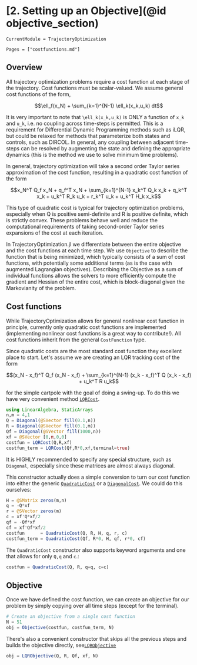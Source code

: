 # [2. Setting up an Objective](@id objective_section)

```@meta
CurrentModule = TrajectoryOptimization
```

```@contents
Pages = ["costfunctions.md"]
```

## Overview
All trajectory optimization problems require a cost function at each stage of the trajectory. Cost functions must be scalar-valued. We assume general cost functions of the form,
```math
\ell_f(x_N) + \sum_{k=1}^{N-1} \ell_k(x_k,u_k) dt
```
It is very important to note that ``\ell_k(x_k,u_k)`` is ONLY a function of ``x_k`` and ``u_k``, i.e. no coupling across time-steps is permitted. This is a requirement for Differential Dynamic Programming methods such as iLQR, but could be relaxed for methods that parameterize both states and controls, such as DIRCOL. In general, any coupling between adjacent time-steps can be resolved by augmenting the state and defining the appropriate dynamics (this is the method we use to solve minimum time problems).

In general, trajectory optimization will take a second order Taylor series approximation of the cost function, resulting in a quadratic cost function of the form
```math
x_N^T Q_f x_N + q_f^T x_N + \sum_{k=1}^{N-1} x_k^T Q_k x_k + q_k^T x_k + u_k^T R_k u_k + r_k^T u_k + u_k^T H_k x_k
```
This type of quadratic cost is typical for trajectory optimization problems, especially when
Q is positive semi-definite and R is positive definite, which is strictly convex.
These problems behave well and reduce the computational requirements of taking second-order
Taylor series expansions of the cost at each iteration.

In TrajectoryOptimization.jl we differentiate between the entire objective and the cost functions at each time step. We use `Objective` to describe the function that is being minimized, which typically consists of a sum of cost functions, with potentially some additional terms (as is the case with augmented Lagrangian objectives). Describing the Objective as a sum of individual functions allows the solvers to more efficiently compute the gradient and Hessian of the entire cost, which is block-diagonal given the Markovianity of the problem.

## Cost functions
While TrajectoryOptimization allows for general nonlinear cost function in principle, currently
only quadratic cost functions are implemented (implementing nonlinear cost functions is a
great way to contribute!). All cost functions inherit from the general `CostFunction` type.

Since quadratic costs are the most standard cost function they excellent place to start.
Let's assume we are creating an LQR tracking cost of the form
```math
(x_N - x_f)^T Q_f (x_N - x_f) + \sum_{k=1}^{N-1} (x_k - x_f)^T Q (x_k - x_f) + u_k^T R u_k
```
for the simple cartpole with the goal of doing a swing-up. To do this we have very convenient
method [`LQRCost`](@ref).
```julia
using LinearAlgebra, StaticArrays
n,m = 4,1
Q = Diagonal(@SVector fill(0.1,n))
R = Diagonal(@SVector fill(0.1,m))
Qf = Diagonal(@SVector fill(1000,n))
xf = @SVector [0,π,0,0]
costfun = LQRCost(Q,R,xf)
costfun_term = LQRCost(Qf,R*0,xf,terminal=true)
```
It is HIGHLY recommended to specify any special structure, such as `Diagonal`, especially since these matrices are almost always diagonal.

This constructor actually does a simple conversion to turn our cost function into either the
generic [`QuadraticCost`](@ref) or a [`DiagonalCost`](@ref). We could do this ourselves:
```julia
H = @SMatrix zeros(m,n)
q = -Q*xf
r = @SVector zeros(m)
c = xf'Q*xf/2
qf = -Qf*xf
cf = xf'Qf*xf/2
costfun      = QuadraticCost(Q, R, H, q, r, c)
costfun_term = QuadraticCost(Qf, R*0, H, qf, r*0, cf)
```
The `QuadraticCost` constructor also supports keyword arguments and one that allows for only `Q,q` and `c`.:
```julia
costfun = QuadraticCost(Q, R, q=q, c=c)
```

## Objective
Once we have defined the cost function, we can create an objective for our problem by simply
copying over all time steps (except for the terminal).
```julia
# Create an objective from a single cost function
N = 51
obj = Objective(costfun, costfun_term, N)
```

There's also a convenient constructor that skips all the previous steps and builds
the objective directly, see[`LQRObjective`](@ref)
```julia
obj = LQRObjective(Q, R, Qf, xf, N)
```

